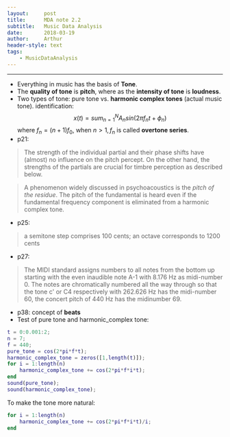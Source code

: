 ```yaml
---
layout:     post
title:      MDA note 2.2
subtitle:   Music Data Analysis
date:       2018-03-19
author:     Arthur
header-style: text
tags:
    - MusicDataAnalysis
---
```


---
 - Everything in music has the basis of **Tone**.
 - The **quality of tone** is **pitch**, where as the **intensity of tone** is **loudness**.
 - Two types of tone: pure tone vs. **harmonic complex tones** (actual music tone). identification:
 $$x(t) = sum_{n=1}^{N} A_n sin(2\pi f_n t+\phi_n)$$
    where $f_n = (n+1)f_0$, when $n>1, f_n$ is called **overtone series**.
 - p21: 
 > The strength of the individual partial and their phase shifts have (almost) no influence on the pitch percept. On the other hand, the strengths of the partials are crucial for timbre perception as described below. 

 > A phenomenon widely discussed in psychoacoustics is the *pitch of the residue*. The pitch of the fundamental is heard even if the fundamental frequency component is eliminated from a harmonic complex tone.
 - p25:
 >  a semitone step comprises 100 cents; an octave corresponds to 1200 cents 

 - p27:
 > The MIDI standard assigns numbers to all notes from the bottom up starting with the even inaudible note A-1 with 8.176 Hz as midi-number 0. The notes are chromatically numbered all the way through so that the tone c' or C4 respectively with 262.626 Hz has the midi-number 60, the concert pitch of 440 Hz has the midinumber 69.
 - p38: concept of **beats**
 - Test of pure tone and harmonic_complex tone:
``` matlab
t = 0:0.001:2;
n = 7;
f = 440;
pure_tone = cos(2*pi*f*t);
harmonic_complex_tone = zeros([1,length(t)]);
for i = 1:length(n)
    harmonic_complex_tone += cos(2*pi*f*i*t);
end
sound(pure_tone);
sound(harmonic_complex_tone);
```
To make the tone more natural:
```matlab
for i = 1:length(n)
    harmonic_complex_tone += cos(2*pi*f*i*t)/i;
end
```